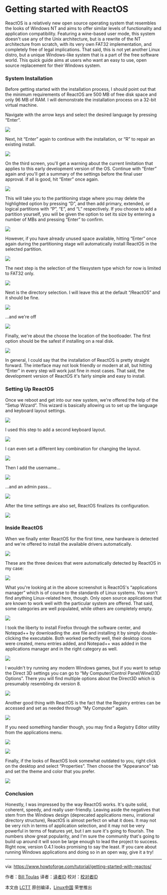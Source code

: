 Getting started with ReactOS
==============================


ReactOS is a relatively new open source operating system that resembles the looks of Windows NT and aims to offer similar levels of functionality and application compatibility. Featuring a wine-based user mode, this system doesn't use any of the Unix architecture, but is a rewrite of the NT architecture from scratch, with its very own FAT32 implementation, and completely free of legal implications. That said, this is not yet another Linux distro, but a unique Windows-like system that is a part of the free software world. This quick guide aims at users who want an easy to use, open source replacement for their Windows system.


### System Installation

Before getting started with the installation process, I should point out that the minimum requirements of ReactOS are 500 MB of free disk space and only 96 MB of RAM. I will demonstrate the installation process on a 32-bit virtual machine.

Navigate with the arrow keys and select the desired language by pressing “Enter”.

![](https://www.howtoforge.com/images/getting-started-with-eeactos/pic_1.png)

Next, hit “Enter” again to continue with the installation, or “R” to repair an existing install.

![](https://www.howtoforge.com/images/getting-started-with-eeactos/pic_2.png)

On the third screen, you'll get a warning about the current limitation that applies to this early development version of the OS. Continue with “Enter” again and you'll get a summary of the settings before the final user approval. If all is good, hit “Enter” once again.

![](https://www.howtoforge.com/images/getting-started-with-eeactos/pic_3.png)

This will take you to the partitioning stage where you may delete the highlighted option by pressing “D”, and then add primary, extended, or logical partitions with “P”, “E”, and “L” respectively. If you choose to add a partition yourself, you will be given the option to set its size by entering a number of MBs and pressing “Enter” to confirm.

![](https://www.howtoforge.com/images/getting-started-with-eeactos/pic_4.png)

However, if you have already unused space available, hitting “Enter” once again during the partitioning stage will automatically install ReactOS in the selected partition.

![](https://www.howtoforge.com/images/getting-started-with-eeactos/pic_5.png)

The next step is the selection of the filesystem type which for now is limited to FAT32 only.


![](https://www.howtoforge.com/images/getting-started-with-eeactos/pic_6.png)

Next is the directory selection. I will leave this at the default “/ReactOS” and it should be fine.

![](https://www.howtoforge.com/images/getting-started-with-eeactos/pic_7.png)

...and we're off

![](https://www.howtoforge.com/images/getting-started-with-eeactos/pic_8.png)

Finally, we're about the choose the location of the bootloader. The first option should be the safest if installing on a real disk.

![](https://www.howtoforge.com/images/getting-started-with-eeactos/pic_9.png)

In general, I could say that the installation of ReactOS is pretty straight forward. The interface may not look friendly or modern at all, but hitting “Enter” in every step will work just fine in most cases. That said, the development version of ReactOS it's fairly simple and easy to install.

### Setting Up ReactOS

Once we reboot and get into our new system, we're offered the help of the “Setup Wizard”. This wizard is basically allowing us to set up the language and keyboard layout settings.

![](https://www.howtoforge.com/images/getting-started-with-eeactos/pic_10.png)

I used this step to add a second keyboard layout.

![](https://www.howtoforge.com/images/getting-started-with-eeactos/pic_11.png)

I can even set a different key combination for changing the layout.

![](https://www.howtoforge.com/images/getting-started-with-eeactos/pic_12.png)

Then I add the username...

![](https://www.howtoforge.com/images/getting-started-with-eeactos/pic_13.png)

...and an admin pass...

![](https://www.howtoforge.com/images/getting-started-with-eeactos/pic_14.png)

After the time settings are also set, ReactOS finalizes its configuration.

![](https://www.howtoforge.com/images/getting-started-with-eeactos/pic_15.png)

### Inside ReactOS

When we finally enter ReactOS for the first time, new hardware is detected and we're offered to install the available drivers automatically.

![](https://www.howtoforge.com/images/getting-started-with-eeactos/pic_16.png)

These are the three devices that were automatically detected by ReactOS in my case:

![](https://www.howtoforge.com/images/getting-started-with-eeactos/pic_17.png)

What you're looking at in the above screenshot is ReactOS's “applications manager” which is of course to the standards of Linux systems. You won't find anything Linux-related here, though. Only open source applications that are known to work well with the particular system are offered. That said, some categories are well populated, while others are completely empty.

![](https://www.howtoforge.com/images/getting-started-with-eeactos/pic_18.png)

I took the liberty to install Firefox through the software center, and Notepad++ by downloading the .exe file and installing it by simply double-clicking the executable. Both worked perfectly well, their desktop icons were created, menu entries added, and Notepad++ was added in the applications manager and in the right category as well.

![](https://www.howtoforge.com/images/getting-started-with-eeactos/pic_19.png)

I wouldn't try running any modern Windows games, but if you want to setup the Direct 3D settings you can go to “My Computer/Control Panel/WineD3D Options”. There you will find multiple options about the Direct3D which is presumably resembling dx version 8.

![](https://www.howtoforge.com/images/getting-started-with-eeactos/pic_20.png)

Another good thing with ReactOS is the fact that the Registry entries can be accessed and set as needed through “My Computer” again.

![](https://www.howtoforge.com/images/getting-started-with-eeactos/pic_21.png)

If you need something handier though, you may find a Registry Editor utility from the applications menu.

![](https://www.howtoforge.com/images/getting-started-with-eeactos/pic_22.png)

![](https://www.howtoforge.com/images/getting-started-with-eeactos/pic_23.png)

Finally, if the looks of ReactOS look somewhat outdated to you, right click on the desktop and select “Properties”. Then choose the “Appearance” tab and set the theme and color that you prefer.

![](https://www.howtoforge.com/images/getting-started-with-eeactos/pic_24.png)

### Conclusion

Honestly, I was impressed by the way ReactOS works. It's quite solid, coherent, speedy, and really user-friendly. Leaving aside the negatives that stem from the Windows design (deprecated applications menu, irrational directory structure), ReactOS is almost perfect on what it does. It may not be very rich in terms of application selection, and it may not be very powerful in terms of features yet, but I am sure it's going to flourish. The numbers show great popularity, and I'm sure the community that's going to build up around it will soon be large enough to lead the project to success. Right now, version 0.4.1 looks promising to say the least. If you care about running Windows applications and doing so in an open way, give it a try!


--------------------------------------------------------------------------------

via: https://www.howtoforge.com/tutorial/getting-started-with-reactos/

作者：[Bill Toulas][a]
译者：[译者ID](https://github.com/译者ID)
校对：[校对者ID](https://github.com/校对者ID)

本文由 [LCTT](https://github.com/LCTT/TranslateProject) 原创编译，[Linux中国](https://linux.cn/) 荣誉推出

[a]: https://www.howtoforge.com/tutorial/getting-started-with-reactos/


